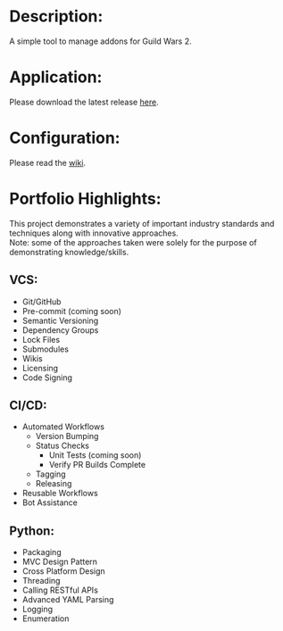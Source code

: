 # Description:
A simple tool to manage addons for Guild Wars 2.

# Application:
Please download the latest release [here](https://github.com/Jared-Hinze/gw2-addon-manager/releases/latest).

# Configuration:
Please read the [wiki](https://github.com/Jared-Hinze/gw2-addon-manager/wiki).

# Portfolio Highlights:
This project demonstrates a variety of important industry standards and techniques along with innovative approaches.<br />
Note: some of the approaches taken were solely for the purpose of demonstrating knowledge/skills.
## VCS:
- Git/GitHub
- Pre-commit (coming soon)
- Semantic Versioning
- Dependency Groups
- Lock Files
- Submodules
- Wikis
- Licensing
- Code Signing
## CI/CD:
- Automated Workflows
  - Version Bumping
  - Status Checks
    - Unit Tests (coming soon)
    - Verify PR Builds Complete
  - Tagging
  - Releasing
- Reusable Workflows
- Bot Assistance
## Python:
- Packaging
- MVC Design Pattern
- Cross Platform Design
- Threading
- Calling RESTful APIs
- Advanced YAML Parsing
- Logging
- Enumeration
